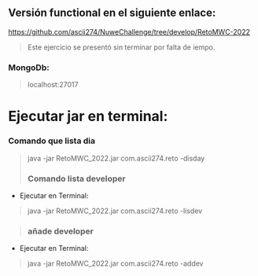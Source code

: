 ## Versión functional en el siguiente enlace:
https://github.com/ascii274/NuweChallenge/tree/develop/RetoMWC-2022

> Este ejercicio se presentó sin terminar por falta de iempo.


### MongoDb: 
>localhost:27017

# Ejecutar jar en  terminal:

### Comando que lista dia
> java -jar RetoMWC_2022.jar com.ascii274.reto -disday
> 
>### Comando lista developer
- Ejecutar en Terminal:
 > java -jar RetoMWC_2022.jar com.ascii274.reto -lisdev

>### añade developer
- Ejecutar en Terminal:
> java -jar RetoMWC_2022.jar com.ascii274.reto -addev
 

